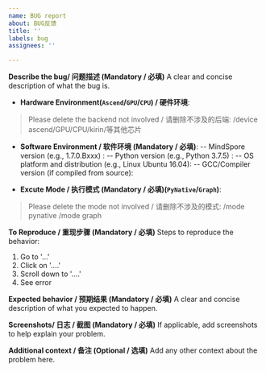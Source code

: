 ```yaml
---
name: BUG report
about: BUG反馈
title: ''
labels: bug
assignees: ''

---
```


**Describe the bug/ 问题描述 (Mandatory / 必填)**
A clear and concise description of what the bug is.

- **Hardware Environment(`Ascend`/`GPU`/`CPU`)  / 硬件环境**:
> Please delete the backend not involved / 请删除不涉及的后端:
> /device ascend/GPU/CPU/kirin/等其他芯片

- **Software Environment / 软件环境 (Mandatory / 必填)**:
-- MindSpore version (e.g., 1.7.0.Bxxx) :
-- Python version (e.g., Python 3.7.5) :
-- OS platform and distribution (e.g., Linux Ubuntu 16.04):
-- GCC/Compiler version (if compiled from source):

- **Excute Mode / 执行模式 (Mandatory / 必填)(`PyNative`/`Graph`)**:
> Please delete the mode not involved / 请删除不涉及的模式:
> /mode pynative
> /mode graph

**To Reproduce / 重现步骤 (Mandatory / 必填)**
Steps to reproduce the behavior:
1. Go to '...'
2. Click on '....'
3. Scroll down to '....'
4. See error

**Expected behavior / 预期结果 (Mandatory / 必填)**
A clear and concise description of what you expected to happen.

**Screenshots/ 日志 / 截图 (Mandatory / 必填)**
If applicable, add screenshots to help explain your problem.

**Additional context / 备注 (Optional / 选填)**
Add any other context about the problem here.

